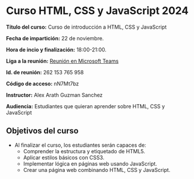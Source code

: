 # Curso HTML, CSS y JavaScript 2024 

**Título del curso:** Curso de introducción a HTML, CSS y JavaScript

**Fecha de impartición:** 22 de noviembre.

**Hora de incio y finalización:** 18:00-21:00.

**Liga a la reunión:** [Reunión en Microsoft Teams](https://acortar.link/oX00L5)

**Id. de reunión:** 262 153 765 958

**Código de acceso:** nN7Mt7bz

**Instructor:** Alex Arath Guzman Sanchez

**Audiencia:** Estudiantes que quieran aprender sobre HTML, CSS y JavaScript

## Objetivos del curso

- Al finalizar el curso, los estudiantes serán capaces de:
  - Comprender la estructura y etiquetado de HTML5.
  - Aplicar estilos básicos con CSS3.
  - Implementar lógica en páginas web usando JavaScript.
  - Crear una página web combinando HTML, CSS y JavaScript.
